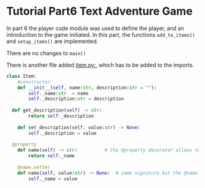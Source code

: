 <h1>Tutorial Part6 Text Adventure Game </h1>

In part 6 the player code module was used to define the player, and an introduction to the game initiated. In this part, the functions `add_to_items()` and `setup_items()` are implemented.

There are no changes to `main()`

There is another file added [item.py:](/Python/OOP/02-Adventure%20Game%2Bplayer%2Bitems/item.py), which has to be added to the imports.
```python
class Item:
	#constructor
	def __init__(self, name:str, description:str = ""):
		self._name:str  = name
		self._description:str = description
    
  def get_description(self) -> str:
		return self._description
	
	def set_description(self, value:str) -> None:
		self._description = value
  
  @property
	def name(self) -> str:			# the @property decorator allows two def name(): functions 
		return self._name
    
	@name.setter
	def name(self, value:str) -> None:	# same signature but the @name.setter allows this
		self._name = value
```

